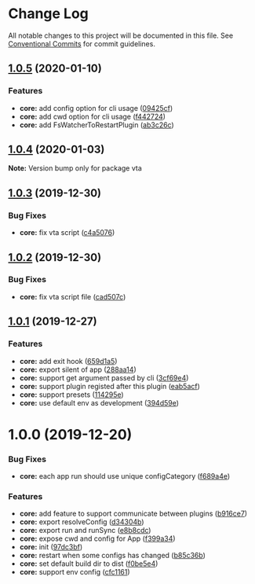 # Change Log

All notable changes to this project will be documented in this file.
See [Conventional Commits](https://conventionalcommits.org) for commit guidelines.

## [1.0.5](https://github.com/vta-js/vta/compare/v1.0.4...v1.0.5) (2020-01-10)

### Features

- **core:** add config option for cli usage ([09425cf](https://github.com/vta-js/vta/commit/09425cf))
- **core:** add cwd option for cli usage ([f442724](https://github.com/vta-js/vta/commit/f442724))
- **core:** add FsWatcherToRestartPlugin ([ab3c26c](https://github.com/vta-js/vta/commit/ab3c26c))

## [1.0.4](https://github.com/vta-js/vta/compare/v1.0.3...v1.0.4) (2020-01-03)

**Note:** Version bump only for package vta

## [1.0.3](https://github.com/vta-js/vta/compare/v1.0.2...v1.0.3) (2019-12-30)

### Bug Fixes

- **core:** fix vta script ([c4a5076](https://github.com/vta-js/vta/commit/c4a5076))

## [1.0.2](https://github.com/vta-js/vta/compare/v1.0.1...v1.0.2) (2019-12-30)

### Bug Fixes

- **core:** fix vta script file ([cad507c](https://github.com/vta-js/vta/commit/cad507c))

## [1.0.1](https://github.com/vta-js/vta/compare/v1.0.0...v1.0.1) (2019-12-27)

### Features

- **core:** add exit hook ([659d1a5](https://github.com/vta-js/vta/commit/659d1a5))
- **core:** export silent of app ([288aa14](https://github.com/vta-js/vta/commit/288aa14))
- **core:** support get argument passed by cli ([3cf69e4](https://github.com/vta-js/vta/commit/3cf69e4))
- **core:** support plugin registed after this plugin ([eab5acf](https://github.com/vta-js/vta/commit/eab5acf))
- **core:** support presets ([114295e](https://github.com/vta-js/vta/commit/114295e))
- **core:** use default env as development ([394d59e](https://github.com/vta-js/vta/commit/394d59e))

# 1.0.0 (2019-12-20)

### Bug Fixes

- **core:** each app run should use unique configCategory ([f689a4e](https://github.com/vta-js/vta/commit/f689a4e))

### Features

- **core:** add feature to support communicate between plugins ([b916ce7](https://github.com/vta-js/vta/commit/b916ce7))
- **core:** export resolveConfig ([d34304b](https://github.com/vta-js/vta/commit/d34304b))
- **core:** export run and runSync ([e8b8cdc](https://github.com/vta-js/vta/commit/e8b8cdc))
- **core:** expose cwd and config for App ([f399a34](https://github.com/vta-js/vta/commit/f399a34))
- **core:** init ([97dc3bf](https://github.com/vta-js/vta/commit/97dc3bf))
- **core:** restart when some configs has changed ([b85c36b](https://github.com/vta-js/vta/commit/b85c36b))
- **core:** set default build dir to dist ([f0be5e4](https://github.com/vta-js/vta/commit/f0be5e4))
- **core:** support env config ([cfc1161](https://github.com/vta-js/vta/commit/cfc1161))
